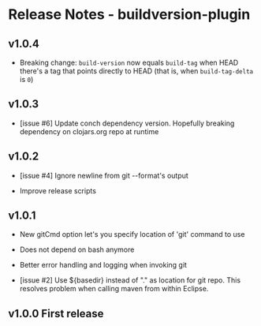# Release Notes - buildversion-plugin

## v1.0.4

* Breaking change: `build-version` now equals `build-tag` when HEAD there's a tag that points directly to HEAD (that is, when `build-tag-delta` is `0`)

## v1.0.3

* [issue #6] Update conch dependency version. Hopefully breaking dependency on clojars.org repo at runtime

## v1.0.2

* [issue #4] Ignore newline from git --format's output

* Improve release scripts

## v1.0.1 

* New gitCmd option let's you specify location of 'git' command to use

* Does not depend on bash anymore

* Better error handling and logging when invoking git

* [issue #2] Use ${basedir} instead of "." as location for git repo.
  This resolves problem when calling maven from within Eclipse.


## v1.0.0 First release


